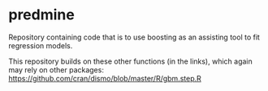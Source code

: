# predmine
Repository containing code that is to use boosting as an assisting tool to fit regression models.

This repository builds on these other functions (in the links), which again may rely on other packages:
https://github.com/cran/dismo/blob/master/R/gbm.step.R


